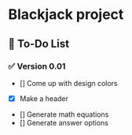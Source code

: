 # Blackjack project

## 📌 To-Do List

### ✅ Version 0.01

- [] Come up with design colors
- [x] Make a header
- [] Generate math equations
- [] Generate answer options